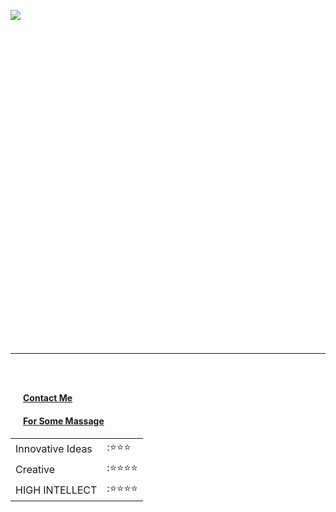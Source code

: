 <!DOCTYPE html>
<html>
  <head>
    <meta charset="utf-utf-8">
    <Title>UsopRahman Personal Site</title>
    <link  rel="stylesheet" href="css\style.css">
    <p><font color="white">

  </head>
  <body>
    <img src="usop.jpg" alt="Yusof Qardhawi Profile">
  <p><font color="white">
  <h1>Muhammad Yusof Qardhawi Bin Pathorohman</h1>
  <p>|Student DNK Sem 2.</p>
  <p>|I Like to Learn A Graphic Programming.</p>
    </table>
<table cellspacing="20">
       <tr>
           <h2>Study Experience</h2>
           <h3>2021-2022</h3>
           <h4>-Study at uniKL.</h4>
           <h4>-Study in Diploma Multimedia.</h4>
           <h4>-Just study for 3 semester because has a money problem.</h4>
           <h3>2023</h3>
           <h4>-Study at IKM SP.</h4>
           <h4>-Study course Diploma Electronic Engineering.</h4>
        </tr>
</table>
    <hr>
<h3>skills:</h3>
     <table cellspasing="20">
      <tr>
       <td>Innovative Ideas</td>
        <td>:⭐️⭐️⭐️</td>
         </tr>
          <tr>
                <td>Creative</td>
                  <td>:⭐️⭐️⭐️⭐️</td>
                </tr>
                <tr>
                  <td>HIGH INTELLECT</td>
                    <td>:⭐️⭐️⭐️⭐️</td>
                  </tr>
      <u>
        <h4><li><a href="my contact.html">Contact Me</a><h4>
        <h4><li><a href="For Some Massage.html">For Some Massage</a><h4>
      <ol>
    </body>
</html>
